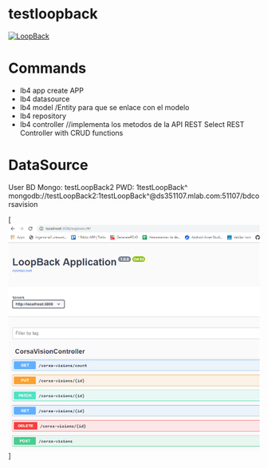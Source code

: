 # testloopback

[![LoopBack](https://github.com/strongloop/loopback-next/raw/master/docs/site/imgs/branding/Powered-by-LoopBack-Badge-(blue)-@2x.png)](http://loopback.io/)

# Commands

- lb4 app create APP
- lb4 datasource
- lb4 model <nameModel>  /Entity para que se enlace con el modelo
- lb4 repository <name>
- lb4 controller //implementa los metodos de la API REST Select REST Controller with CRUD functions

# DataSource

User BD Mongo: testLoopBack2
PWD: 1testLoopBack^
mongodb://testLoopBack2:1testLoopBack^@ds351107.mlab.com:51107/bdcorsavision


[![LoopBack](Captura.PNG)]
